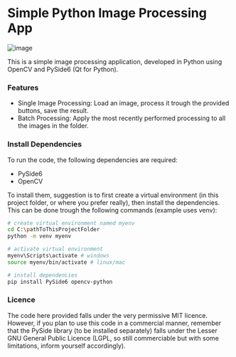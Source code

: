 # Simple Python Image Processing App

![image](https://github.com/user-attachments/assets/fc166a42-e036-4fbc-b877-c6a329aea469)

This is a simple image processing application, developed in Python using OpenCV and PySide6 (Qt for Python).

### Features

- Single Image Processing: Load an image, process it trough the provided buttons, save the result.
- Batch Processing: Apply the most recently performed processing to all the images in the folder.

### Install Dependencies

To run the code, the following dependencies are required:
- PySide6
- OpenCV

To install them, suggestion is to first create a virtual environment (in this project folder, or where you prefer really), then install the dependencies. This can be done trough the following commands (example uses venv):
```bash
# create virtual environment named myenv
cd C:\pathToThisProjectFolder
python -m venv myenv

# activate virtual environment
myenv\Scripts\activate # windows
source myenv/bin/activate # linux/mac

# install dependencies
pip install PySide6 opencv-python
```

### Licence

The code here provided falls under the very permissive MIT licence. However, if you plan to use this code in a commercial manner, remember that the PySide library (to be installed separately) falls under the Lesser GNU General Public Licence (LGPL, so still commerciable but with some limitations, inform yourself accordingly).
